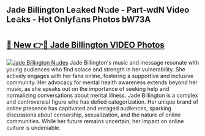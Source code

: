 ## Jade Billington Le𝚊ked N𝚞de - Part-wdN Video Le𝚊ks - Hot Onlyf𝚊ns Photos bW73A

# <h2><a href="http://ac20501.deff.icu/?id=Jade+Billington">🔗 New 👉🔴 Jade Billington VIDEO Photos</a></h2>

[![Jade Billington N𝚞des](https://i.imgur.com/rIISA9y.gif)](http://ac20501.deff.icu/?id=Jade+Billington)
Jade Billington's music and message resonate with young audiences who find solace and strength in her vulnerability. She actively engages with her fans online, fostering a supportive and inclusive community. Her advocacy for mental health awareness extends beyond her music, as she speaks out on the importance of seeking help and normalizing conversations about mental illness. Jade Billington is a complex and controversial figure who has defied categorization. Her unique brand of online presence has captivated and enraged audiences, sparking discussions about censorship, sexualization, and the nature of online communities. While her future remains uncertain, her impact on online culture is undeniable.
